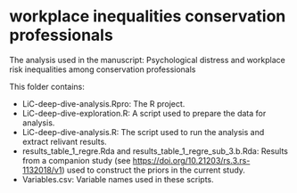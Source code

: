 # workplace inequalities conservation professionals
 The analysis used in the manuscript: Psychological distress and workplace risk inequalities among conservation professionals

This folder contains:
- LiC-deep-dive-analysis.Rpro: The R project.
- LiC-deep-dive-exploration.R: A script used to prepare the data for analysis. 
- LiC-deep-dive-analysis.R: The script used to run the analysis and extract relivant results.
- results_table_1_regre.Rda and results_table_1_regre_sub_3.b.Rda: Results from a companion study (see https://doi.org/10.21203/rs.3.rs-1132018/v1) used to construct the priors in the current study.
- Variables.csv: Variable names used in these scripts. 
